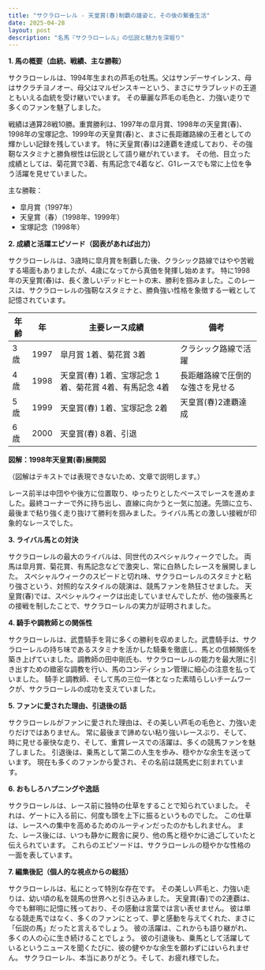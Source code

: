 ```yaml
---
title: "サクラローレル - 天皇賞(春)制覇の雄姿と、その後の繋養生活"
date: 2025-04-28
layout: post
description: "名馬『サクラローレル』の伝説と魅力を深堀り"
---
```


**1. 馬の概要（血統、戦績、主な勝鞍）**

サクラローレルは、1994年生まれの芦毛の牡馬。父はサンデーサイレンス、母はサクラチヨノオー、母父はマルゼンスキーという、まさにサラブレッドの王道ともいえる血統を受け継いでいます。  その華麗な芦毛の毛色と、力強い走りで多くのファンを魅了しました。

戦績は通算28戦10勝。重賞勝利は、1997年の皐月賞、1998年の天皇賞(春)、1998年の宝塚記念、1999年の天皇賞(春)と、まさに長距離路線の王者としての輝かしい記録を残しています。  特に天皇賞(春)は2連覇を達成しており、その強靭なスタミナと勝負根性は伝説として語り継がれています。  その他、目立った成績としては、菊花賞で3着、有馬記念で4着など、G1レースでも常に上位を争う活躍を見せていました。


主な勝鞍：

* 皐月賞（1997年）
* 天皇賞（春）（1998年、1999年）
* 宝塚記念（1998年）


**2. 成績と活躍エピソード（図表があれば出力）**

サクラローレルは、3歳時に皐月賞を制覇した後、クラシック路線ではやや苦戦する場面もありましたが、4歳になってから真価を発揮し始めます。  特に1998年の天皇賞(春)は、長く激しいデッドヒートの末、勝利を掴みました。このレースは、サクラローレルの強靭なスタミナと、勝負強い性格を象徴する一戦として記憶されています。

| 年齢 | 年 | 主要レース成績 | 備考 |
|---|---|---|---|
| 3歳 | 1997 | 皐月賞 1着、菊花賞 3着 | クラシック路線で活躍 |
| 4歳 | 1998 | 天皇賞(春) 1着、宝塚記念 1着、菊花賞 4着、有馬記念 4着 | 長距離路線で圧倒的な強さを見せる |
| 5歳 | 1999 | 天皇賞(春) 1着、宝塚記念 2着 | 天皇賞(春)2連覇達成 |
| 6歳 | 2000 | 天皇賞(春) 8着、引退 |  |


**図解：1998年天皇賞(春)展開図**

（図解はテキストでは表現できないため、文章で説明します。）

レース前半は中団やや後方に位置取り、ゆったりとしたペースでレースを進めました。最終コーナーで外に持ち出し、直線に向かうと一気に加速。先頭に立ち、最後まで粘り強く走り抜けて勝利を掴みました。ライバル馬との激しい接戦が印象的なレースでした。


**3. ライバル馬との対決**

サクラローレルの最大のライバルは、同世代のスペシャルウィークでした。  両馬は皐月賞、菊花賞、有馬記念などで激突し、常に白熱したレースを展開しました。  スペシャルウィークのスピードと切れ味、サクラローレルのスタミナと粘り強さという、対照的なスタイルの競演は、競馬ファンを熱狂させました。  天皇賞(春)では、スペシャルウィークは出走していませんでしたが、他の強豪馬との接戦を制したことで、サクラローレルの実力が証明されました。


**4. 騎手や調教師との関係性**

サクラローレルは、武豊騎手を背に多くの勝利を収めました。武豊騎手は、サクラローレルの持ち味であるスタミナを活かした騎乗を徹底し、馬との信頼関係を築き上げていました。調教師の田中剛氏も、サクラローレルの能力を最大限に引き出すための緻密な調教を行い、馬のコンディション管理に細心の注意を払っていました。  騎手と調教師、そして馬の三位一体となった素晴らしいチームワークが、サクラローレルの成功を支えていました。


**5. ファンに愛された理由、引退後の話**

サクラローレルがファンに愛された理由は、その美しい芦毛の毛色と、力強い走りだけではありません。  常に最後まで諦めない粘り強いレースぶり、そして、時に見せる豪快な走り、そして、重賞レースでの活躍は、多くの競馬ファンを魅了しました。  引退後は、乗馬として第二の人生を歩み、穏やかな余生を送っています。  現在も多くのファンから愛され、その名前は競馬史に刻まれています。


**6. おもしろハプニングや逸話**

サクラローレルは、レース前に独特の仕草をすることで知られていました。  それは、ゲートに入る前に、何度も頭を上下に振るというものでした。  この仕草は、レースへの集中を高めるためのルーティンだったのかもしれません。  また、レース後には、いつも静かに厩舎に戻り、他の馬と穏やかに過ごしていたと伝えられています。  これらのエピソードは、サクラローレルの穏やかな性格の一面を表しています。


**7. 編集後記（個人的な視点からの総括）**

サクラローレルは、私にとって特別な存在です。  その美しい芦毛と、力強い走りは、幼い頃の私を競馬の世界へと引き込みました。  天皇賞(春)での2連覇は、今でも鮮明に記憶に残っており、その感動は言葉では言い表せません。  彼は単なる競走馬ではなく、多くのファンにとって、夢と感動を与えてくれた、まさに「伝説の馬」だったと言えるでしょう。  彼の活躍は、これからも語り継がれ、多くの人の心に生き続けることでしょう。  彼の引退後も、乗馬として活躍しているというニュースを聞くたびに、彼の健やかな余生を願わずにはいられません。  サクラローレル、本当にありがとう。そして、お疲れ様でした。
